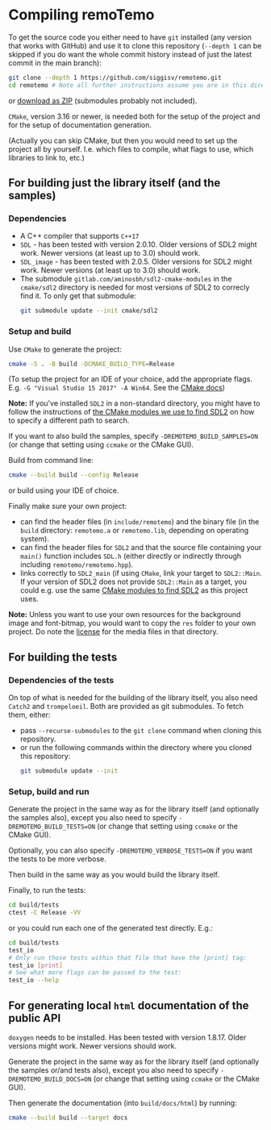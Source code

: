 # Compiling remoTemo

To get the source code you either need to have `git` installed (any version
that works with GitHub) and use it to clone this repository (`--depth 1` can
be skipped if you do want the whole commit history instead of just the latest
commit in the main branch):

```sh
git clone --depth 1 https://github.com/siggisv/remotemo.git
cd remotemo # Note all further instructions assume you are in this directory
```

or [download as
ZIP](https://github.com/siggisv/remotemo/archive/refs/heads/main.zip)
(submodules probably not included).

`CMake`, version 3.16 or newer, is needed both for the setup of the project
and for the setup of documentation generation.

(Actually you can skip CMake, but then you would need to set up the project
all by yourself. I.e. which files to compile, what flags to use, which
libraries to link to, etc.)

## For building just the library itself (and the samples)

### Dependencies

- A C++ compiler that supports `C++17`
- `SDL` - has been tested with version 2.0.10. Older versions of SDL2 might
  work. Newer versions (at least up to 3.0) should work.
- `SDL_image` - has been tested with 2.0.5. Older versions for SDL2 might
  work. Newer versions (at least up to 3.0) should work.
- The submodule `gitlab.com/aminosbh/sdl2-cmake-modules` in the `cmake/sdl2`
  directory is needed for most versions of SDL2 to correcly find it.
  To only get that submodule:
  ```sh
  git submodule update --init cmake/sdl2
  ```

### Setup and build

Use `CMake` to generate the project:

```sh
cmake -S . -B build -DCMAKE_BUILD_TYPE=Release
```

(To setup the project for an IDE of your choice, add the appropriate flags.
E.g. `-G "Visual Studio 15 2017" -A Win64`. See the [CMake
docs](https://cmake.org/cmake/help/latest/manual/cmake-generators.7.html#id13))

**Note:**
If you've installed `SDL2` in a non-standard directory, you might have to
follow the instructions of [the CMake modules we use to find
SDL2](https://gitlab.com/aminosbh/sdl2-cmake-modules#special-customization-variables)
on how to specify a different path to search.

If you want to also build the samples, specify `-DREMOTEMO_BUILD_SAMPLES=ON`
(or change that setting using `ccmake` or the CMake GUI).

Build from command line:

```sh
cmake --build build --config Release
```

or build using your IDE of choice.

Finally make sure your own project:
- can find the header files (in `include/remotemo`) and the binary file (in
  the `build` directory: `remotemo.a` or `remotemo.lib`, depending on
  operating system).
- can find the header files for `SDL2` and that the source file containing
  your `main()` function includes `SDL.h` (either directly or indirectly
  through including `remotemo/remotemo.hpp`). 
- links correctly to `SDL2_main` (if using `CMake`, link your target to
  `SDL2::Main`. If your version of SDL2 does not provide `SDL2::Main` as a
  target, you could e.g. use the same [CMake modules to find
  SDL2](https://github.com/aminosbh/sdl2-cmake-modules/) as this project uses.

**Note:**
Unless you want to use your own resources for the background image and
font-bitmap, you would want to copy the `res` folder to your own project. Do
note the [license](../res/img/README.md) for the media files in that directory.

## For building the tests

### Dependencies of the tests

On top of what is needed for the building of the library itself, you also need
`Catch2` and `trompeloeil`. Both are provided as git submodules. To fetch
them, either:

- pass `--recurse-submodules` to the `git clone` command when cloning this
  repository.
- or run the following commands within the directory where you cloned this
  repository:
  ```sh
  git submodule update --init
  ```

### Setup, build and run

Generate the project in the same way as for the library itself (and optionally
the samples also), except you also need to specify `-DREMOTEMO_BUILD_TESTS=ON`
(or change that setting using `ccmake` or the CMake GUI).

Optionally, you can also specify `-DREMOTEMO_VERBOSE_TESTS=ON` if you want the
tests to be more verbose.

Then build in the same way as you would build the library itself.

Finally, to run the tests:
```sh
cd build/tests
ctest -C Release -VV
```

or you could run each one of the generated test directly. E.g.:
```sh
cd build/tests
test_io
# Only run those tests within that file that have the [print] tag:
test_io [print]
# See what more flags can be passed to the test:
test_io --help
```

## For generating local `html` documentation of the public API

`doxygen` needs to be installed. Has been tested with version 1.8.17. Older
versions might work. Newer versions should work.

Generate the project in the same way as for the library itself (and optionally
the samples or/and tests also), except you also need to specify
`-DREMOTEMO_BUILD_DOCS=ON` (or change that setting using `ccmake` or the CMake
GUI).

Then generate the documentation (into `build/docs/html`) by running:
```sh
cmake --build build --target docs
```
